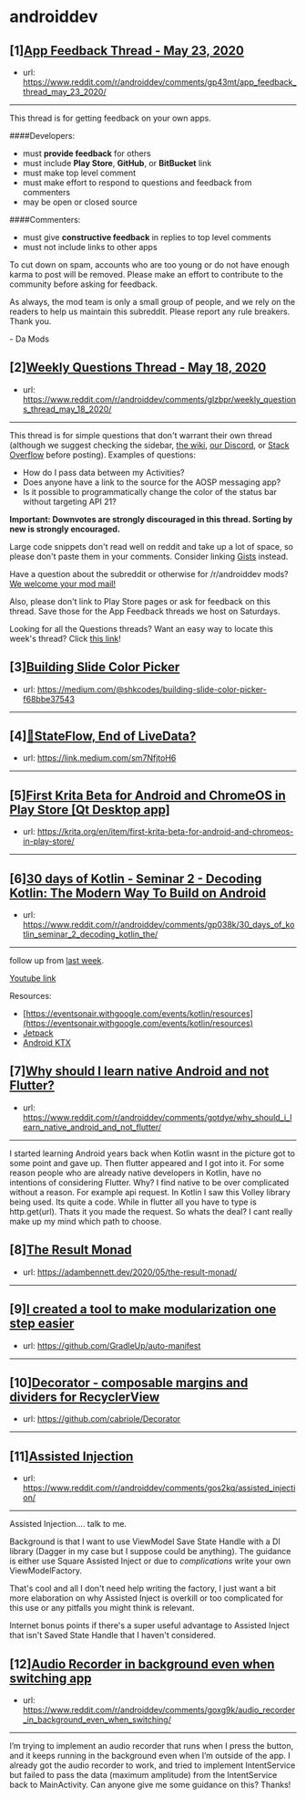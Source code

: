 # androiddev
## [1][App Feedback Thread - May 23, 2020](https://www.reddit.com/r/androiddev/comments/gp43mt/app_feedback_thread_may_23_2020/)
- url: https://www.reddit.com/r/androiddev/comments/gp43mt/app_feedback_thread_may_23_2020/
---
This thread is for getting feedback on your own apps.

####Developers:

- must **provide feedback** for others
- must include **Play Store**, **GitHub**, or **BitBucket** link
- must make top level comment
- must make effort to respond to questions and feedback from commenters
- may be open or closed source

####Commenters:

- must give **constructive feedback** in replies to top level comments
- must not include links to other apps

To cut down on spam, accounts who are too young or do not have enough karma to post will be removed. Please make an effort to contribute to the community before asking for feedback.

As always, the mod team is only a small group of people, and we rely on the readers to help us maintain this subreddit. Please report any rule breakers. Thank you.

\- Da Mods
## [2][Weekly Questions Thread - May 18, 2020](https://www.reddit.com/r/androiddev/comments/glzbpr/weekly_questions_thread_may_18_2020/)
- url: https://www.reddit.com/r/androiddev/comments/glzbpr/weekly_questions_thread_may_18_2020/
---
This thread is for simple questions that don't warrant their own thread (although we suggest checking the sidebar, [the wiki](http://www.reddit.com/r/androiddev/wiki/), [our Discord](https://discord.gg/D2cNrqX), or [Stack Overflow](http://stackoverflow.com) before posting). Examples of questions:

* How do I pass data between my Activities?
* Does anyone have a link to the source for the AOSP messaging app?
* Is it possible to programmatically change the color of the status bar without targeting API 21?

**Important: Downvotes are strongly discouraged in this thread. Sorting by new is strongly encouraged.**

Large code snippets don't read well on reddit and take up a lot of space, so please don't paste them in your comments. Consider linking [Gists](https://gist.github.com) instead.

Have a question about the subreddit or otherwise for /r/androiddev mods? [We welcome your mod mail!](http://www.reddit.com/message/compose?to=%2Fr%2Fandroiddev)

Also, please don't link to Play Store pages or ask for feedback on this thread. Save those for the App Feedback threads we host on Saturdays.

Looking for all the Questions threads? Want an easy way to locate this week's thread? Click [this link](https://www.reddit.com/r/androiddev/search?q=title%3A%22questions+thread%22+author%3A%22AutoModerator%22&amp;restrict_sr=on&amp;sort=new&amp;t=all)!
## [3][Building Slide Color Picker](https://www.reddit.com/r/androiddev/comments/gp4aaf/building_slide_color_picker/)
- url: https://medium.com/@shkcodes/building-slide-color-picker-f68bbe37543
---

## [4][🌊StateFlow, End of LiveData?](https://www.reddit.com/r/androiddev/comments/gowylw/stateflow_end_of_livedata/)
- url: https://link.medium.com/sm7NfjtoH6
---

## [5][First Krita Beta for Android and ChromeOS in Play Store [Qt Desktop app]](https://www.reddit.com/r/androiddev/comments/gp4956/first_krita_beta_for_android_and_chromeos_in_play/)
- url: https://krita.org/en/item/first-krita-beta-for-android-and-chromeos-in-play-store/
---

## [6][30 days of Kotlin - Seminar 2 - Decoding Kotlin: The Modern Way To Build on Android](https://www.reddit.com/r/androiddev/comments/gp038k/30_days_of_kotlin_seminar_2_decoding_kotlin_the/)
- url: https://www.reddit.com/r/androiddev/comments/gp038k/30_days_of_kotlin_seminar_2_decoding_kotlin_the/
---
follow up from [last week](https://www.reddit.com/r/androiddev/comments/gkqmzk/30_days_of_kotlin_seminar_1_kotlin_101/?utm_source=share&amp;utm_medium=web2x).

[Youtube link](https://youtu.be/y1G2jU-qkZ8)

Resources: 

*  [https://eventsonair.withgoogle.com/events/kotlin/resources](https://eventsonair.withgoogle.com/events/kotlin/resources) 
*  [Jetpack](https://developer.android.com/jetpack)
*  [Android KTX](https://developer.android.com/kotlin/ktx)
## [7][Why should I learn native Android and not Flutter?](https://www.reddit.com/r/androiddev/comments/gotdye/why_should_i_learn_native_android_and_not_flutter/)
- url: https://www.reddit.com/r/androiddev/comments/gotdye/why_should_i_learn_native_android_and_not_flutter/
---
I started learning Android years back when Kotlin wasnt in the picture got to some point and gave up. Then flutter appeared and I got into it. For some reason people who are already native developers in Kotlin, have no intentions of considering Flutter. Why? I find native to be over complicated without a reason. For example api request. In Kotlin I saw this Volley library being used. Its quite a code. While in flutter all you have to type is http.get(url). Thats it you made the request. So whats the deal? I cant really make up my mind which path to choose.
## [8][The Result Monad](https://www.reddit.com/r/androiddev/comments/gojoel/the_result_monad/)
- url: https://adambennett.dev/2020/05/the-result-monad/
---

## [9][I created a tool to make modularization one step easier](https://www.reddit.com/r/androiddev/comments/gp1syw/i_created_a_tool_to_make_modularization_one_step/)
- url: https://github.com/GradleUp/auto-manifest
---

## [10][Decorator - composable margins and dividers for RecyclerView](https://www.reddit.com/r/androiddev/comments/goj14g/decorator_composable_margins_and_dividers_for/)
- url: https://github.com/cabriole/Decorator
---

## [11][Assisted Injection](https://www.reddit.com/r/androiddev/comments/gos2kq/assisted_injection/)
- url: https://www.reddit.com/r/androiddev/comments/gos2kq/assisted_injection/
---
Assisted Injection.... talk to me.

Background is that I want to use ViewModel Save State Handle with a DI library (Dagger in my case but I suppose could be anything). The guidance is either use Square Assisted Inject or due to *complications* write your own ViewModelFactory.

That's cool and all I don't need help writing the factory, I just want a bit more elaboration on why  Assisted Inject is overkill or too complicated for this use or any pitfalls you might think is relevant.

Internet bonus points if there's a super useful advantage to Assisted Inject that isn't Saved State Handle that I haven't considered.
## [12][Audio Recorder in background even when switching app](https://www.reddit.com/r/androiddev/comments/goxg9k/audio_recorder_in_background_even_when_switching/)
- url: https://www.reddit.com/r/androiddev/comments/goxg9k/audio_recorder_in_background_even_when_switching/
---
I’m trying to implement an audio recorder that runs when I press the button, and it keeps running in the background even when I’m outside of the app. I already got the audio recorder to work, and tried to implement IntentService but failed to pass the data (maximum amplitude) from the IntentService back to MainActivity. Can anyone give me some guidance on this? Thanks!
